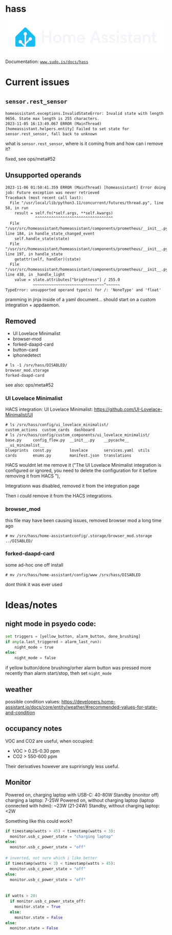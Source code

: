 # hass

[![Home Assistant logo](home-assistant.svg)](https://design.home-assistant.io/#brand/logo)

Documentation: [`www.sudo.is/docs/hass`](https://www.sudo.is/docs/hass)

# Current issues

## `sensor.rest_sensor`

```
homeassistant.exceptions.InvalidStateError: Invalid state with length 9656. State max length is 255 characters.
2023-11-05 16:13:49.067 ERROR (MainThread) [homeassistant.helpers.entity] Failed to set state for sensor.rest_sensor, fall back to unknown
```

what is `sensor.rest_sensor`, where is it coming from and how can i remove it?

fixed, see ops/meta#52

## Unsupported operands

```
2023-11-06 01:50:41.359 ERROR (MainThread) [homeassistant] Error doing job: Future exception was never retrieved
Traceback (most recent call last):
  File "/usr/local/lib/python3.11/concurrent/futures/thread.py", line 58, in run
    result = self.fn(*self.args, **self.kwargs)
             ^^^^^^^^^^^^^^^^^^^^^^^^^^^^^^^^^^
  File "/usr/src/homeassistant/homeassistant/components/prometheus/__init__.py", line 184, in handle_state_changed_event
    self.handle_state(state)
  File "/usr/src/homeassistant/homeassistant/components/prometheus/__init__.py", line 197, in handle_state
    getattr(self, handler)(state)
  File "/usr/src/homeassistant/homeassistant/components/prometheus/__init__.py", line 438, in _handle_light
    value = state.attributes["brightness"] / 255.0
            ~~~~~~~~~~~~~~~~~~~~~~~~~~~~~~~^~~~~~~
TypeError: unsupported operand type(s) for /: 'NoneType' and 'float'
```

pramming in jinja inside of a yaml document... should start on a custom integration + appdaemon.

## Removed

 * UI Lovelace Minimalist
 * browser-mod
 * forked-daapd-card
 * button-card
 * iphonedetect

```
# ls -1 /srv/hass/DISABLED/
browser_mod.storage
forked-daapd-card
```

see also: ops/meta#52

### UI Lovelace Minimalist

HACS integration: UI Lovelace Minimalist: https://github.com/UI-Lovelace-Minimalist/UI

```
# ls /srv/hass/config/ui_lovelace_minimalist/
custom_actions  custom_cards  dashboard
# ls /srv/hass/config/custom_components/ui_lovelace_minimalist/
base.py     config_flow.py  __init__.py    __pycache__    __ui_minimalist__
blueprints  const.py        lovelace       services.yaml  utils
cards       enums.py        manifest.json  translations
```

HACS wouldnt let me remove it ("The UI Lovelace Minimalist integration is configured or ignored, you need to delete the configuration for it before removing it from HACS "),

Integrationn was disabled, removed it from the integration page

Then i could remove it from the HACS integrations.

### browser_mod

this file may have been causing issues, removed browser mod a long time ago

```
# mv /srv/hass/home-assistantconfig/.storage/browser_mod.storage  ../DISABLED/
```

### forked-daapd-card

some ad-hoc one off install

```
# mv /srv/hass/home-assistant/config/www /srv/hass/DISABLED
```

dont think it was ever used





# Ideas/notes

## night mode in psyedo code:

```python
set triggers = [yellow_button, alarm_button, done_brushing]
if any(a.last_triggered > alarm_last_run):
    night_mode = true
else:
    night_mode = false
```

if yellow button/done brushing/orher alarm button
was pressed more recently than alarm start/stop,
theh set `night_mode`


## weather

possible condition values: https://developers.home-assistant.io/docs/core/entity/weather/#recommended-values-for-state-and-condition

## occupancy notes

VOC and CO2 are useful, when occupied:

 * VOC > 0.25-0.30 ppm
 * CO2 > 550-600 ppm

Their derivatives however are supririsngly less useful.


## Monitor

Powered on, charging laptop with USB-C: 40-80W
Standby (monitor off) charging a laptop: 7-25W
Powered on, without charging laptop (laptop connected with hdmi): ~23W (21-24W)
Standby, without charging laptop: <2W

Something like this could work?

```python
if timestamp(watts > 45) < timestamp(watts < 3):
  monitor.usb_c_power_state = "charging laptop"
else:
  monitor.usb_c_power_state = "off"

# inverted, not sure which i like better
if timestamp(watts < 3) < timestamp(watts > 45):
  monitor.usb_c_power_state = "off"
else:
  monitor.usb_c_power_state = "off"


if watts > 20:
  if monitor.usb_c_power_state_off:
    monitor.state = True
  else:
    monitor.state = False
else:
  monitor.state = False
```

